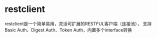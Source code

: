 # restclient
restclient是一个简单易用，灵活可扩展的RESTFUL客户端（连接池）， 支持Basic Auth、Digest Auth、Token Auth，内置多个interface转换
